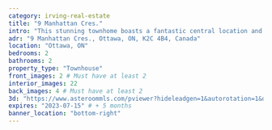 ```yaml
---
category: irving-real-estate
title: "9 Manhattan Cres."
intro: "This stunning townhome boasts a fantastic central location and convenient proximity to amenities. With 2 bedrooms and 2 bathrooms, each bedroom features its own private ensuite, providing an added level of luxury and comfort. Additionally, this home has been recently updated with a new roof, furnace, and air conditioner, ensuring that it is fully equipped for modern living."
adr: "9 Manhattan Cres., Ottawa, ON, K2C 4B4, Canada"
location: "Ottawa, ON"
bedrooms: 2
bathrooms: 2
property_type: "Townhouse"
front_images: 2 # Must have at least 2
interior_images: 22
back_images: 4 # Must have at least 2
3d: "https://www.asteroommls.com/pviewer?hideleadgen=1&autorotation=1&defaultviewdollhouse=0&showdollhousehotspot=1&stopbgaudio=1&autonav=0&token=Q3bCEaTxUeKrX54wQRYMA"
expires: "2023-07-15" # + 5 months
banner_location: "bottom-right"
---
```

